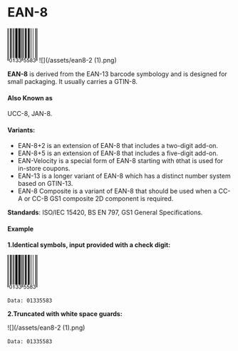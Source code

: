 # EAN-8

![](/assets/ean8-1.png)      ![](/assets/ean8-2 (1).png)

**EAN-8** is derived from the EAN-13 barcode symbology and is designed for small packaging. It usually carries a GTIN-8.

#### **Also Known as**

UCC-8, JAN-8.

#### **Variants:**

* EAN-8+2 is an extension of EAN-8 that includes a two-digit add-on.
* EAN-8+5 is an extension of EAN-8 that includes a five-digit add-on.
* EAN-Velocity is a special form of EAN-8 starting with `0`that is used for in-store coupons.
* EAN-13 is a longer variant of EAN-8 which has a distinct number system based on GTIN-13.
* EAN-8 Composite is a variant of EAN-8 that should be used when a CC-A or CC-B GS1 composite 2D component is required.

**Standards**: ISO/IEC 15420, BS EN 797, GS1 General Specifications.

#### Example

**1.Identical symbols, input provided with a check digit:**

![](/assets/ean8-1.png)

```
Data: 01335583
```

**2.Truncated with white space guards:**

![](/assets/ean8-2 (1).png\)

```
Data: 01335583
```



